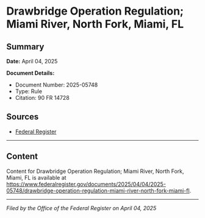 # Drawbridge Operation Regulation; Miami River, North Fork, Miami, FL

## Summary

**Date:** April 04, 2025

**Document Details:**
- Document Number: 2025-05748
- Type: Rule
- Citation: 90 FR 14728

## Sources
- [Federal Register](https://www.federalregister.gov/documents/2025/04/04/2025-05748/drawbridge-operation-regulation-miami-river-north-fork-miami-fl)

---

## Content

Content for Drawbridge Operation Regulation; Miami River, North Fork, Miami, FL is available at https://www.federalregister.gov/documents/2025/04/04/2025-05748/drawbridge-operation-regulation-miami-river-north-fork-miami-fl.

---

*Filed by the Office of the Federal Register on April 04, 2025*
